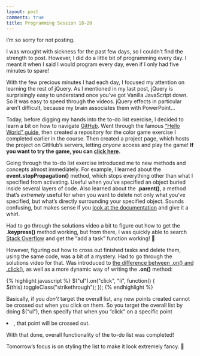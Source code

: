 ```yaml
---
layout: post
comments: true
title: Programming Session 18~20
---
```

 
I’m so sorry for not posting.

I was wrought with sickness for the past few days, so I couldn’t find the strength to post. However, I did do a little bit of programming every day. I meant it when I said I would program every day, even if I only had five minutes to spare!

With the few precious minutes I had each day, I focused my attention on learning the rest of jQuery. As I mentioned in my last post, jQuery is surprisingly easy to understand once you’ve got Vanilla JavaScript down. So it was easy to speed through the videos. jQuery effects in particular aren’t difficult, because my brain associates them with PowerPoint…

Today, before digging my hands into the to-do list exercise, I decided to learn a bit on how to navigate [GitHub](https://github.com/). Went through the famous [“Hello World” guide](https://guides.github.com/activities/hello-world/), then created a repository for the color game exercise I completed earlier in the course. Then created a project page, which hosts the project on GitHub’s servers, letting *anyone* access and play the game! **If you want to try the game, you can [click here](https://cynicalcatt.github.io/color-game-exercise/).**

Going through the to-do list exercise introduced me to new methods and concepts almost immediately. For example, I learned about the **event.stopPropagation()** method, which stops everything other than what I specified from activating. Useful when you’ve specified an object buried inside several layers of code. Also learned about the **.parent()**, a method that’s *extremely* useful for when you want to delete not only what you’ve specified, but what’s directly surrounding your specified object. Sounds confusing, but makes sense if you [look at the documentation](https://api.jquery.com/parent/) and give it a whirl.

Had to go through the solutions video a bit to figure out how to get the **.keypress()** method working, but from there, I was quickly able to search [Stack Overflow](http://stackoverflow.com/questions/9236332/jquery-how-to-empty-input-field) and get the “add a task” function working! 🙂

However, figuring out how to cross out finished tasks and delete them, using the same code, was a bit of a mystery. Had to go through the solutions video for that. Was introduced to [the difference between .on() and .click()](http://stackoverflow.com/questions/9122078/difference-between-onclick-vs-click), as well as a more dynamic way of writing the **.on()** method:

{% highlight javascript %}
$("ul").on("click", "li", function() {
	$(this).toggleClass("strikethrough");
});
{% endhighlight %}

Basically, if you *don’t* target the overall list, any new points created cannot be crossed out when you click on them. So you target the overall list by doing $(“ul”), then specify that when you “click” on a specific point <li>, that point will be crossed out.

With that done, overall functionality of the to-do list was completed!

Tomorrow’s focus is on styling the list to make it look extremely fancy. 🙂